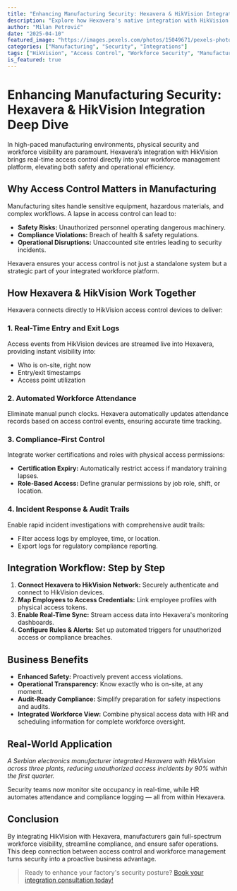 ```yaml
---
title: "Enhancing Manufacturing Security: Hexavera & HikVision Integration Deep Dive"
description: "Explore how Hexavera's native integration with HikVision access control systems enhances security, compliance, and operational visibility for manufacturing environments."
author: "Milan Petrović"
date: "2025-04-10"
featured_image: "https://images.pexels.com/photos/15049671/pexels-photo-15049671/free-photo-of-close-up-photo-of-a-padlock.jpeg?auto=compress&cs=tinysrgb&w=1260&h=750&dpr=1"
categories: ["Manufacturing", "Security", "Integrations"]
tags: ["HikVision", "Access Control", "Workforce Security", "Manufacturing Compliance"]
is_featured: true
---
```


# Enhancing Manufacturing Security: Hexavera & HikVision Integration Deep Dive

In high-paced manufacturing environments, physical security and workforce visibility are paramount. Hexavera’s integration with HikVision brings real-time access control directly into your workforce management platform, elevating both safety and operational efficiency.

## Why Access Control Matters in Manufacturing

Manufacturing sites handle sensitive equipment, hazardous materials, and complex workflows. A lapse in access control can lead to:

- **Safety Risks:** Unauthorized personnel operating dangerous machinery.
- **Compliance Violations:** Breach of health & safety regulations.
- **Operational Disruptions:** Unaccounted site entries leading to security incidents.

Hexavera ensures your access control is not just a standalone system but a strategic part of your integrated workforce platform.

## How Hexavera & HikVision Work Together

Hexavera connects directly to HikVision access control devices to deliver:

### 1. Real-Time Entry and Exit Logs
Access events from HikVision devices are streamed live into Hexavera, providing instant visibility into:

- Who is on-site, right now
- Entry/exit timestamps
- Access point utilization

### 2. Automated Workforce Attendance
Eliminate manual punch clocks. Hexavera automatically updates attendance records based on access control events, ensuring accurate time tracking.

### 3. Compliance-First Control
Integrate worker certifications and roles with physical access permissions:

- **Certification Expiry:** Automatically restrict access if mandatory training lapses.
- **Role-Based Access:** Define granular permissions by job role, shift, or location.

### 4. Incident Response & Audit Trails
Enable rapid incident investigations with comprehensive audit trails:

- Filter access logs by employee, time, or location.
- Export logs for regulatory compliance reporting.

## Integration Workflow: Step by Step

1. **Connect Hexavera to HikVision Network:** Securely authenticate and connect to HikVision devices.
2. **Map Employees to Access Credentials:** Link employee profiles with physical access tokens.
3. **Enable Real-Time Sync:** Stream access data into Hexavera's monitoring dashboards.
4. **Configure Rules & Alerts:** Set up automated triggers for unauthorized access or compliance breaches.

## Business Benefits

- **Enhanced Safety:** Proactively prevent access violations.
- **Operational Transparency:** Know exactly who is on-site, at any moment.
- **Audit-Ready Compliance:** Simplify preparation for safety inspections and audits.
- **Integrated Workforce View:** Combine physical access data with HR and scheduling information for complete workforce oversight.

## Real-World Application

_A Serbian electronics manufacturer integrated Hexavera with HikVision across three plants, reducing unauthorized access incidents by 90% within the first quarter._

Security teams now monitor site occupancy in real-time, while HR automates attendance and compliance logging — all from within Hexavera.

## Conclusion

By integrating HikVision with Hexavera, manufacturers gain full-spectrum workforce visibility, streamline compliance, and ensure safer operations. This deep connection between access control and workforce management turns security into a proactive business advantage.

> Ready to enhance your factory's security posture? [Book your integration consultation today!](https://hexavera.com/contact)